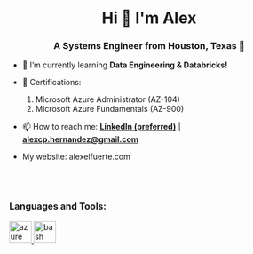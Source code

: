 <h1 align="center">Hi 👋 I'm Alex</h1>
<h3 align="center">A Systems Engineer from Houston, Texas 🤠</h3>

- 🌱 I’m currently learning **Data Engineering & Databricks!**

- 📃 Certifications: 
    1. Microsoft Azure Administrator (AZ-104)
    2. Microsoft Azure Fundamentals (AZ-900)

- 📫 How to reach me: <a href="https://www.linkedin.com/in/alex47/">**LinkedIn (preferred)**</a> | **alexcp.hernandez@gmail.com**
- My website: alexelfuerte.com

<br>
<br>

<h3 align="left">Languages and Tools:</h3>
<p align="left"> <a href="https://azure.microsoft.com/en-in/" target="_blank" rel="noreferrer"> <img src="https://www.vectorlogo.zone/logos/microsoft_azure/microsoft_azure-icon.svg" alt="azure" width="40" height="40"/> </a>
<a href="https://www.gnu.org/software/bash/" target="_blank" rel="noreferrer"> <img src="https://www.vectorlogo.zone/logos/gnu_bash/gnu_bash-icon.svg" alt="bash" width="40" height="40"/> </a> </p>

